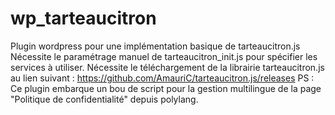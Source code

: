 # wp_tarteaucitron
Plugin wordpress pour une implémentation basique de tarteaucitron.js
Nécessite le paramétrage manuel de tarteaucitron_init.js pour spécifier les services à utiliser.
Nécessite le téléchargement de la librairie tarteaucitron.js au lien suivant : https://github.com/AmauriC/tarteaucitron.js/releases
PS : Ce plugin embarque un bou de script pour la gestion multilingue de la page "Politique de confidentialité" depuis polylang.
